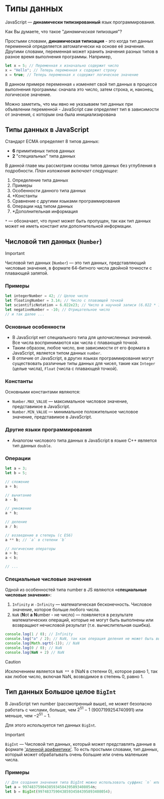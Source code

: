 # Типы данных

JavaScript — **динамически типизированный** язык программирования.

Как Вы думаете, что такое "_динамическая типизация_"? 

Простыми словами, **динамическая типизация** - это когда тип данных переменной определяется автоматически на основе её значения. Другими словами, переменная может хранить значения разных типов в разное время выполнения программы. Например,

```js
let x = 5; // Переменная x изначально содержит число
x = "Hello"; // Теперь переменная x содержит строку
x = true; // Теперь переменная x содержит логическое значение
```

В данном примере переменная `x` изменяет свой тип данных в процессе выполнения программы: сначала это число, затем строка, и, наконец, логическое значение. 

Можно заметить, что мы явно не указываем тип данных при объявлении переменной - JavaScript сам определяет тип в зависимости от значения, с которым она была инициализирована

## Типы данных в JavaScript

Стандарт ECMA определяет 8 типов данных:
- **6** примитивных типов данных
- **2** "специальных" типа данных

В данной главе мы рассмотрим основы типов данных без углубления в подробности. _План изложения включает следующее_:
1. Определение типа данных
2. Примеры
3. Особенности данного типа данных
4. *Константы
5. Сравнение с другими языками программирования
6. Операции над типом данных
7. *Дополнительная информация

`*` — обозначает, что пункт может быть пропущен, так как тип данных может не иметь констант или дополнительной информации.

## Числовой тип данных (`Number`)

> [!IMPORTANT]
> Числовой тип данных (`Number`) — это тип данных, представляющий числовые значения, в формате 64-битного числа двойной точности с плавающей запятой. 

### Примеры
```js
let integerNumber = 42; // Целое число
let floatingNumber = 3.14; // Число с плавающей точкой
let scientificNotation = 6.022e23; // Число в научной записи (6.022 * 10^23)
let negativeNumber = -10; // Отрицательное число
// и так далее ...
```

### Основные особенности
* В JavaScript нет специального типа для целочисленных значений. Все числа воспринимаются как числа с плавающей точкой.
* Таким образом, любое число, вне зависимости от его формата в JavaScript, является типом данных `number`.
* В отличие от JavaScript, в других языках программирования могут существовать различные типы данных для чисел, такие как `Integer` (целые числа), `Float` (числа с плавающей точкой).

### Константы

Основными константами являются:
* `Number.MAX_VALUE` — максимальное числовое значение, представимое в JavaScript.
* `Number.MIN_VALUE` — минимальное положительное числовое значение, представимое в JavaScript.

### Другие языки программирования
* Аналогом числового типа данных в JavaScript в языке C++ является тип данных `double`.

### Операции
```js
let a = 3;
let b = 5;

// сложение
a + b;

// вычитание
a - b;

// умножение
a * b;

// деление
a / b;

// возведение в степерь (с ES6)
a ** b; // `a` в степени `b`

// логические операторы
a > b;
a < b;

// ...
```


### Специальные числовые значения

Одной из особенностей типа number в JS являются «**специальные числовые значения**»:
1. `Infinity` и `-Infinity` — математическая бесконечность. Числовое значение, которое больше любого числа.
2. `NaN` (**N**ot **a** **N**umber - не число) — появляется в результате математических операций, которые не могут быть выполнены или возвращают нечисловой результат (т.е. вычислительная ошибка).

```js
console.log(1 / 0); // Infinity
console.log("a" / 2); // NaN, так как операция деления не может быть выполнена с символьным значением "a"
console.log(Math.sqrt(-1)); // NaN
console.log(0 / 0); // NaN
console.log(NaN + 2) // NaN
```

> [!CAUTION]
> Исключением является `NaN ** 0` (NaN в степени 0), которое равно 1, так как любое число, включая NaN, возводимое в степень 0, равно 1.


## Тип данных Большое целое `BigInt`

В JavaScript тип number (рассмотренный выше), не может безопасно работать с числами, больше, чем $2^51-1$ (9007199254740991) или меньше, чем $-2^51-1$.

Для этого используется тип данных `BigInt`.

> [!IMPORTANT]
> `BigInt` — Числовой тип данных, который может представлять данные в формате ['длинной арифметики'](https://en.wikipedia.org/wiki/Arbitrary-precision_arithmetic). То есть простыми словами, тип данных, который может обрабатывать очень большие или очень маленькие числа.

### Примеры
```js
// Для создания значения типа BigInt можно использовать суффикс `n` или функцию BigInt.
let a = 99748375904385934584395893408054n;
let b = BigInt(99748375904385934584395893408054);
```

